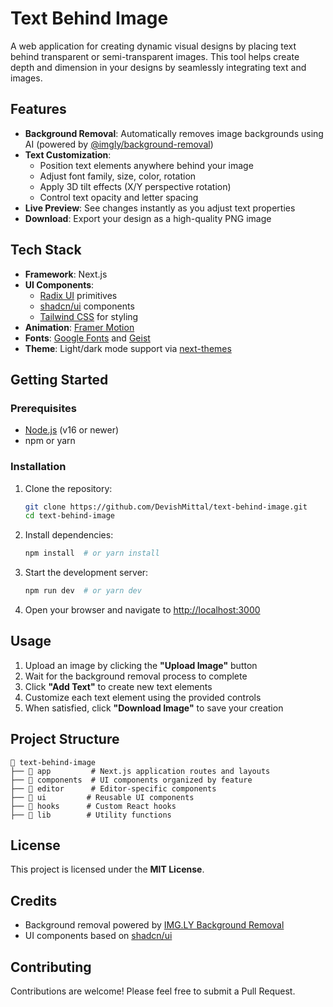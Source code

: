 # Text Behind Image

A web application for creating dynamic visual designs by placing text behind transparent or semi-transparent images. This tool helps create depth and dimension in your designs by seamlessly integrating text and images.

## Features

- **Background Removal**: Automatically removes image backgrounds using AI (powered by [@imgly/background-removal](https://github.com/imgly/background-removal))
- **Text Customization**:
  - Position text elements anywhere behind your image
  - Adjust font family, size, color, rotation
  - Apply 3D tilt effects (X/Y perspective rotation)
  - Control text opacity and letter spacing
- **Live Preview**: See changes instantly as you adjust text properties
- **Download**: Export your design as a high-quality PNG image

## Tech Stack

- **Framework**: Next.js
- **UI Components**:
  - [Radix UI](https://www.radix-ui.com/) primitives
  - [shadcn/ui](https://ui.shadcn.com/) components
  - [Tailwind CSS](https://tailwindcss.com/) for styling
- **Animation**: [Framer Motion](https://www.framer.com/motion/)
- **Fonts**: [Google Fonts](https://fonts.google.com/) and [Geist](https://vercel.com/fonts/geist)
- **Theme**: Light/dark mode support via [next-themes](https://github.com/pacocoursey/next-themes)

## Getting Started

### Prerequisites

- [Node.js](https://nodejs.org/) (v16 or newer)
- npm or yarn

### Installation

1. Clone the repository:
   ```sh
   git clone https://github.com/DevishMittal/text-behind-image.git
   cd text-behind-image
   ```
2. Install dependencies:
   ```sh
   npm install  # or yarn install
   ```
3. Start the development server:
   ```sh
   npm run dev  # or yarn dev
   ```
4. Open your browser and navigate to [http://localhost:3000](http://localhost:3000)

## Usage

1. Upload an image by clicking the **"Upload Image"** button
2. Wait for the background removal process to complete
3. Click **"Add Text"** to create new text elements
4. Customize each text element using the provided controls
5. When satisfied, click **"Download Image"** to save your creation

## Project Structure

```
📂 text-behind-image
├── 📁 app         # Next.js application routes and layouts
├── 📁 components  # UI components organized by feature
├── 📁 editor      # Editor-specific components
├── 📁 ui         # Reusable UI components
├── 📁 hooks      # Custom React hooks
├── 📁 lib        # Utility functions
```

## License

This project is licensed under the **MIT License**.

## Credits

- Background removal powered by [IMG.LY Background Removal](https://github.com/imgly/background-removal)
- UI components based on [shadcn/ui](https://ui.shadcn.com/)

## Contributing

Contributions are welcome! Please feel free to submit a Pull Request.
